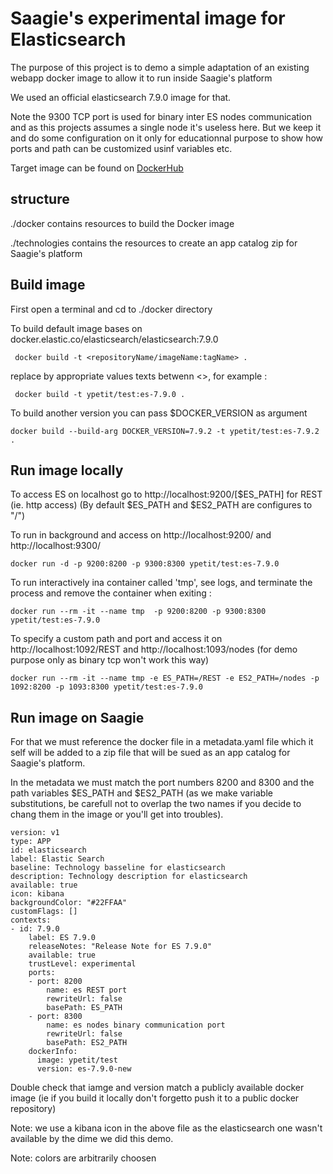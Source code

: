 # Saagie's experimental image for Elasticsearch

The purpose of this project is to demo a simple adaptation of an existing webapp docker image to allow it to run inside Saagie's platform

We used an official elasticsearch 7.9.0 image for that.

Note the 9300 TCP port is used for binary inter ES nodes communication and as this projects assumes a single node it's useless here.
But we keep it and do some configuration on it only for educationnal purpose to show how ports and path can be customized usinf variables etc.

Target image can be found on [DockerHub](https://hub.docker.com/layers/ypetit/test/es-7.9.0/images/sha256-481a1db483713cf1ede8fd4a31d085d9548b4cdd1a1a2b41492f86981f1004a9?context=repo&tab=layers)


## structure 

./docker contains resources to build the Docker image

./technologies contains the resources to create an app catalog zip for Saagie's platform

## Build image 

First open a terminal and cd to ./docker directory

To build default image bases on  docker.elastic.co/elasticsearch/elasticsearch:7.9.0

     docker build -t <repositoryName/imageName:tagName> .

replace by appropriate values texts betwenn <>, for example :

     docker build -t ypetit/test:es-7.9.0 .

To build another version you can pass $DOCKER_VERSION as argument

    docker build --build-arg DOCKER_VERSION=7.9.2 -t ypetit/test:es-7.9.2 .

## Run image locally 

To access ES on localhost go to http://localhost:9200/[\$ES_PATH] for REST (ie. http access)
(By default \$ES_PATH and \$ES2_PATH are configures to "/")

To run in background and access on http://localhost:9200/ and http://localhost:9300/ 

    docker run -d -p 9200:8200 -p 9300:8300 ypetit/test:es-7.9.0

To run interactively ina container called 'tmp', see logs, and terminate the process and remove the container when exiting :

    docker run --rm -it --name tmp  -p 9200:8200 -p 9300:8300 ypetit/test:es-7.9.0

To specify a custom path and port and access it on  http://localhost:1092/REST and http://localhost:1093/nodes (for demo purpose only as binary tcp won't work this way) 

    docker run --rm -it --name tmp -e ES_PATH=/REST -e ES2_PATH=/nodes -p 1092:8200 -p 1093:8300 ypetit/test:es-7.9.0

## Run image on Saagie

For that we must reference the docker file in a metadata.yaml file which it self will be added to a zip file that will be sued as an app catalog for Saagie's platform.

In the metadata we must match the port numbers 8200 and 8300 and the path variables \$ES_PATH and \$ES2_PATH (as we make variable substitutions, be carefull not to overlap the two names if you decide to chang them in the image or you'll get into troubles).

    version: v1
    type: APP
    id: elasticsearch
    label: Elastic Search
    baseline: Technology basseline for elasticsearch
    description: Technology description for elasticsearch
    available: true
    icon: kibana
    backgroundColor: "#22FFAA"
    customFlags: []
    contexts:
    - id: 7.9.0
        label: ES 7.9.0
        releaseNotes: "Release Note for ES 7.9.0"
        available: true
        trustLevel: experimental
        ports:
        - port: 8200
            name: es REST port
            rewriteUrl: false
            basePath: ES_PATH
        - port: 8300
            name: es nodes binary communication port
            rewriteUrl: false
            basePath: ES2_PATH
        dockerInfo:
          image: ypetit/test
          version: es-7.9.0-new

Double check that iamge and version match a publicly available docker image (ie if you build it locally don't forgetto push it to a public docker repository)

Note: we use a kibana icon in the above file as the elasticsearch one wasn't available by the dime we did this demo. 

Note: colors are arbitrarily choosen 


